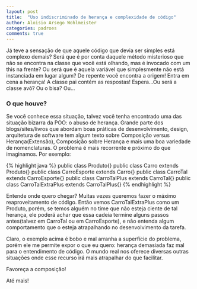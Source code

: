 ```yaml
---
layout: post
title:  "Uso indiscriminado de herança e complexidade de código"
author: Aloisio Arsego Wohlmeister
categories: padroes
comments: true
---
```


Já teve a sensação de que aquele código que devia ser simples está complexo demais? Será que é por conta daquele método misterioso que não se encontra na classe que você está olhando, mas é invocado com um this na frente? Ou será que é aquela variável que simplesmente não está instanciada em lugar algum? De repente você encontra a origem! Entra em cena a herança! A classe pai contém as respostas! Espera...Ou será a classe avô? Ou o bisa? Ou...

### O que houve? ###

Se você conhece essa situação, talvez você tenha encontrado uma das situação bizarra da POO: o abuso de herança.
Grande parte dos blogs/sites/livros que abordam boas práticas de desenvolvimento, design, arquitetura de software tem algum texto sobre Composição versus Herança(Extensão), Composição sobre Herança e mais uma boa variedade de nomenclaturas.
O problema é mais recorrente e próximo do que imaginamos. Por exemplo:

{% highlight java %}
public class Produto{}
public class Carro extends Produto{}
public class CarroEsporte extends Carro{}
public class CarroTal extends CarroEsporte{}
public class CarroTalPlus extends CarroTal{}
public class CarroTalExtraPlus extends CarroTalPlus{}
{% endhighlight %}

Entende onde quero chegar?
Muitas vezes queremos fazer o máximo reaproveitamento de código. Então vemos CarroTalExtraPlus como um Produto, porém, se temos alguém no time que não esteja ciente de tal herança, ele poderá achar que essa cadeia termine alguns passos antes(talvez em CarroTal ou em CarroEsporte), e não entenda algum comportamento que o esteja atrapalhando no desenvolvimento da tarefa.

Claro, o exemplo acima é bobo e mal arranha a superfície do problema, porém ele me permite expor o que eu quero: herança demasiada faz mal para o entendimento de código.
O mundo real nos oferece diversas outras situações onde esse recurso irá mais atrapalhar do que facilitar.

Favoreça a composição!

Até mais!